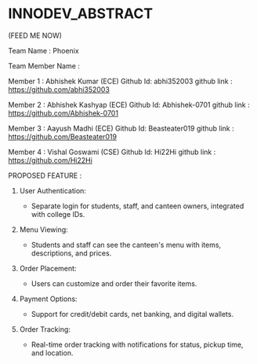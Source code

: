 # INNODEV_ABSTRACT


(FEED ME NOW)

Team Name :  Phoenix


Team Member Name :

Member 1 : Abhishek Kumar (ECE)
Github Id: abhi352003
github link : https://github.com/abhi352003

Member 2 : Abhishek Kashyap (ECE)
Github Id: Abhishek-0701
github link : https://github.com/Abhishek-0701

Member 3 : Aayush Madhi (ECE)
Github Id: Beasteater019
github link : https://github.com/Beasteater019



Member 4 : Vishal Goswami (CSE)
Github Id: Hi22Hi
github link : https://github.com/Hi22Hi





PROPOSED FEATURE :


1. User Authentication:
   - Separate login for students, staff, and canteen owners, integrated with college IDs.

2. Menu Viewing:
   - Students and staff can see the canteen's menu with items, descriptions, and prices.

3. Order Placement:
   - Users can customize and order their favorite items.

4. Payment Options:
   - Support for credit/debit cards, net banking, and digital wallets.

5. Order Tracking:
   - Real-time order tracking with notifications for status, pickup time, and location.





